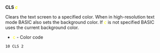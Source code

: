 **CLS <span style="color:#FFFF00;">*c*</span>**

Clears the text screen to a specified color.  When in high-resolution text mode BASIC also sets the background color.  If <span style="color:#FFFF00;">*c*</span> is not specified BASIC uses the current background color.

- <span style="color:#FFFF00;">c</span> - Color code

```ecb2
10 CLS 2
```
